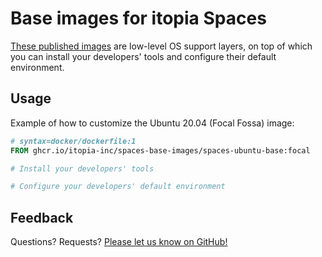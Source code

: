 # Base images for itopia Spaces

[These published images](https://github.com/orgs/itopia-inc/packages?repo_name=spaces-base-images)
are low-level OS support layers,
on top of which you can install your developers' tools
and configure their default environment.

## Usage

Example of how to customize the Ubuntu 20.04 (Focal Fossa) image:
```Dockerfile
# syntax=docker/dockerfile:1
FROM ghcr.io/itopia-inc/spaces-base-images/spaces-ubuntu-base:focal

# Install your developers' tools

# Configure your developers' default environment
```
<!-- TODO: Write some example RUN instructions -->

## Feedback

Questions? Requests? [Please let us know on GitHub!](https://github.com/itopia-inc/spaces-base-images/issues)

